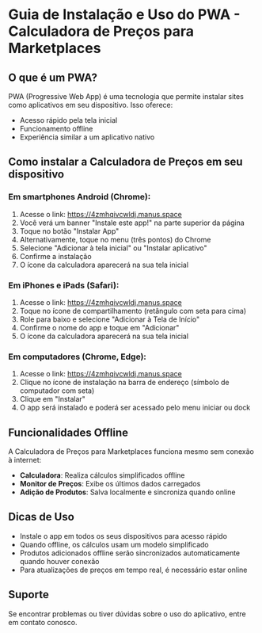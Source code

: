 # Guia de Instalação e Uso do PWA - Calculadora de Preços para Marketplaces

## O que é um PWA?

PWA (Progressive Web App) é uma tecnologia que permite instalar sites como aplicativos em seu dispositivo. Isso oferece:
- Acesso rápido pela tela inicial
- Funcionamento offline
- Experiência similar a um aplicativo nativo

## Como instalar a Calculadora de Preços em seu dispositivo

### Em smartphones Android (Chrome):

1. Acesse o link: https://4zmhqivcwldj.manus.space
2. Você verá um banner "Instale este app!" na parte superior da página
3. Toque no botão "Instalar App"
4. Alternativamente, toque no menu (três pontos) do Chrome
5. Selecione "Adicionar à tela inicial" ou "Instalar aplicativo"
6. Confirme a instalação
7. O ícone da calculadora aparecerá na sua tela inicial

### Em iPhones e iPads (Safari):

1. Acesse o link: https://4zmhqivcwldj.manus.space
2. Toque no ícone de compartilhamento (retângulo com seta para cima)
3. Role para baixo e selecione "Adicionar à Tela de Início"
4. Confirme o nome do app e toque em "Adicionar"
5. O ícone da calculadora aparecerá na sua tela inicial

### Em computadores (Chrome, Edge):

1. Acesse o link: https://4zmhqivcwldj.manus.space
2. Clique no ícone de instalação na barra de endereço (símbolo de computador com seta)
3. Clique em "Instalar"
4. O app será instalado e poderá ser acessado pelo menu iniciar ou dock

## Funcionalidades Offline

A Calculadora de Preços para Marketplaces funciona mesmo sem conexão à internet:

- **Calculadora**: Realiza cálculos simplificados offline
- **Monitor de Preços**: Exibe os últimos dados carregados
- **Adição de Produtos**: Salva localmente e sincroniza quando online

## Dicas de Uso

- Instale o app em todos os seus dispositivos para acesso rápido
- Quando offline, os cálculos usam um modelo simplificado
- Produtos adicionados offline serão sincronizados automaticamente quando houver conexão
- Para atualizações de preços em tempo real, é necessário estar online

## Suporte

Se encontrar problemas ou tiver dúvidas sobre o uso do aplicativo, entre em contato conosco.

